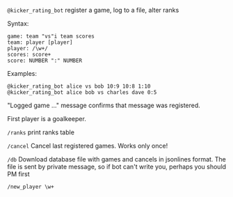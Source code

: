 `@kicker_rating_bot`
register a game, log to a file, alter ranks

Syntax:
```
game: team "vs"i team scores
team: player [player]
player: /\w+/
scores: score+
score: NUMBER ":" NUMBER
```

Examples:
```
@kicker_rating_bot alice vs bob 10:9 10:8 1:10
@kicker_rating_bot alice bob vs charles dave 0:5
```
"Logged game ..." message confirms that message was registered.

First player is a goalkeeper.

`/ranks`
print ranks table



`/cancel`
Cancel last registered games. Works only once!

`/db`
Download database file with games and cancels in jsonlines format.
The file is sent by private message, so if bot can't write you, perhaps you should PM first

`/new_player \w+`